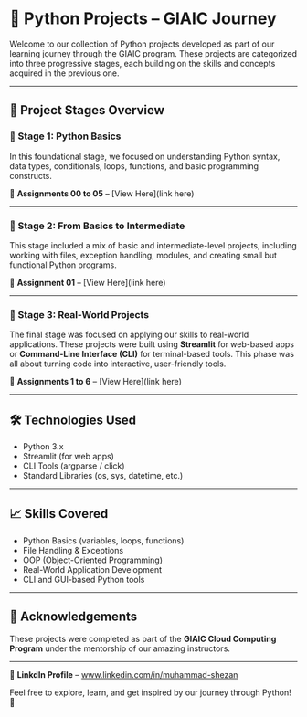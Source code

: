 # 🐍 Python Projects – GIAIC Journey

Welcome to our collection of Python projects developed as part of our learning journey through the GIAIC program. These projects are categorized into three progressive stages, each building on the skills and concepts acquired in the previous one.

---

## 🚀 Project Stages Overview

### 📘 Stage 1: Python Basics  
In this foundational stage, we focused on understanding Python syntax, data types, conditionals, loops, functions, and basic programming constructs.

🔗 **Assignments 00 to 05** – [View Here](link here)

---

### 🧠 Stage 2: From Basics to Intermediate  
This stage included a mix of basic and intermediate-level projects, including working with files, exception handling, modules, and creating small but functional Python programs.

🔗 **Assignment 01** – [View Here](link here)

---

### 💼 Stage 3: Real-World Projects  
The final stage was focused on applying our skills to real-world applications. These projects were built using **Streamlit** for web-based apps or **Command-Line Interface (CLI)** for terminal-based tools. This phase was all about turning code into interactive, user-friendly tools.

🔗 **Assignments 1 to 6** – [View Here](link here)

---

## 🛠️ Technologies Used

- Python 3.x
- Streamlit (for web apps)
- CLI Tools (argparse / click)
- Standard Libraries (os, sys, datetime, etc.)

---

## 📈 Skills Covered

- Python Basics (variables, loops, functions)
- File Handling & Exceptions
- OOP (Object-Oriented Programming)
- Real-World Application Development
- CLI and GUI-based Python tools

---

## 🙌 Acknowledgements

These projects were completed as part of the **GIAIC Cloud Computing Program** under the mentorship of our amazing instructors.

---

🔗 **LinkdIn Profile** – www.linkedin.com/in/muhammad-shezan



Feel free to explore, learn, and get inspired by our journey through Python! 🐍
